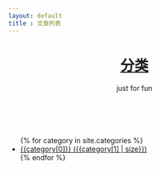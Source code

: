 ```yaml
---
layout: default
title : 文章列表
---
```


<header id="header">
	<div class="header-info fix">
		<h1><a href="/">分类</a></h1>
		<p class="describe">just for fun</p>
	</div>
</header>
<br/>
<div>
	<ul>
	{% for category in site.categories %}
	<li><a href="/category.html#{{category[0]}}">{{category[0]}} ({{category[1] | size}})</a></li>
	{% endfor %}
	</ul>
</div>

